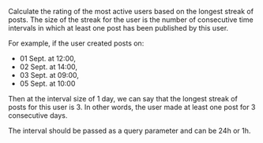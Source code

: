Calculate the rating of the most active users based on the longest streak of posts.
The size of the streak for the user is the number of consecutive time intervals 
in which at least one post has been published by this user.

For example, if the user created posts on:

- 01 Sept. at 12:00,
- 02 Sept. at 14:00,
- 03 Sept. at 09:00,
- 05 Sept. at 10:00

Then at the interval size of 1 day, we can say that the longest streak of posts for this user is 3.
In other words, the user made at least one post for 3 consecutive days.

The interval should be passed as a query parameter and can be 24h or 1h.
